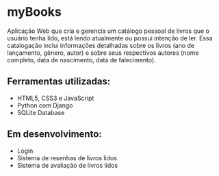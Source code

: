 # myBooks

Aplicação Web que cria e gerencia um catálogo pessoal de livros que o usuário tenha lido, está lendo atualmente ou possui intenção de ler. Essa catalogação inclui informações detalhadas sobre os livros (ano de lançamento, gênero, autor) e sobre seus respectivos autores (nome completo, data de nascimento, data de falecimento).  

## Ferramentas utilizadas:

- HTML5, CSS3 e JavaScript
- Python com Django
- SQLite Database

## Em desenvolvimento:

- Login
- Sistema de resenhas de livros lidos
- Sistema de avaliação de livros lidos